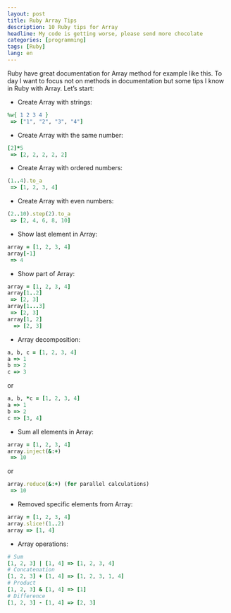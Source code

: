 ```yaml
---
layout: post
title: Ruby Array Tips
description: 10 Ruby tips for Array
headline: My code is getting worse, please send more chocolate
categories: [programming]
tags: [Ruby]
lang: en
---
```


Ruby have great documentation for Array method for example like this. To day I want to focus not on methods in documentation but some tips I know in Ruby with Array. Let’s start:

- Create Array with strings:

```ruby
%w{ 1 2 3 4 }
 => ["1", "2", "3", "4"]
```

- Create Array with the same number:

```ruby
[2]*5
 => [2, 2, 2, 2, 2]
```

- Create Array with ordered numbers:

```ruby
(1..4).to_a
 => [1, 2, 3, 4]
```

- Create Array with even numbers:

```ruby
(2..10).step(2).to_a
 => [2, 4, 6, 8, 10]
```

- Show last element in Array:

```ruby
array = [1, 2, 3, 4]
array[-1]
 => 4
```

- Show part of Array:

```ruby
array = [1, 2, 3, 4]
array[1..2]
 => [2, 3]
array[1...3]
 => [2, 3]
array[1, 2]
  => [2, 3]
```

- Array decomposition:

```ruby
a, b, c = [1, 2, 3, 4]
a => 1
b => 2
c => 3
```

or

```ruby
a, b, *c = [1, 2, 3, 4]
a => 1
b => 2
c => [3, 4]
```

- Sum all elements in Array:

```ruby
array = [1, 2, 3, 4]
array.inject(&:+)
 => 10
```

or

```ruby
array.reduce(&:+) (for parallel calculations)
 => 10
```

- Removed specific elements from Array:

```ruby
array = [1, 2, 3, 4]
array.slice!(1..2)
array => [1, 4]
```

- Array operations:

```ruby
# Sum
[1, 2, 3] | [1, 4] => [1, 2, 3, 4]
# Concatenation
[1, 2, 3] + [1, 4] => [1, 2, 3, 1, 4]
# Product
[1, 2, 3] & [1, 4] => [1]
# Difference
[1, 2, 3] - [1, 4] => [2, 3]
```
